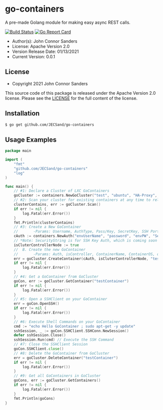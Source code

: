 # go-containers

A pre-made Golang module for making easy async REST calls.

[![Build Status](https://travis-ci.org/JECSand/go-containers.svg?branch=main)](https://travis-ci.org/JECSand/go-containers)
[![Go Report Card](https://goreportcard.com/badge/go-containers.com/JECSand/fetch)](https://goreportcard.com/report/github.com/JECSand/go-containers)

* Author(s): John Connor Sanders
* License: Apache Version 2.0
* Version Release Date: 01/13/2021
* Current Version: 0.0.1

## License
* Copyright 2021 John Connor Sanders

This source code of this package is released under the Apache Version 2.0 license. Please see
the [LICENSE](https://github.com/JECSand/go-containers/blob/main/LICENSE) for the full
content of the license.

## Installation
```bash
$ go get github.com/JECSand/go-containers
```

## Usage Examples
```go
package main

import (
	"fmt"
	"github.com/JECSand/go-containers"
	"log"
)

func main() {
	// #1: Declare a Cluster of LXC GoContainers
	goCluster := containers.NewGoCluster("test", "ubuntu", "HA-Proxy", "nginx", "")
	// #2: Scan your cluster for existing containers at any time to reload the GoContainer Map
	clusterContains, err := goCluster.Scan()
	if err != nil {
		log.Fatal(err.Error())
	}
	fmt.Println(clusterContains)
	// #3: Create a New GoContainer
	//       -Params: Username, AuthType, Pass/Key, SecretKey, SSH Port
	cAuth := containers.NewAuth("envUserName", "password", "envPW", "SecurityString*", "22") // Auth for the GoContainer
	// *Note: SecurityString is for SSH Key Auth, which is coming soon
	isCluterControllerNode := true
	//  B. Create the new GoContainer
	//       -Params: Auth, isController, ContainerName, ContainerOS, osRelease, CloudInitFile
	err = goCluster.CreateContainer(cAuth, isCluterControllerNode, "testContainer", "ubuntu", "xenial", []byte{})
	if err != nil {
		log.Fatal(err.Error())
	}
	// #4: Get a GoContainer from GoCluster
	goCon, err := goCluster.GetContainer("testContainer")
	if err != nil {
		log.Fatal(err.Error())
	}
	// #5: Open a SSHClient on your GoContainer
	err = goCon.OpenSSH()
	if err != nil {
		log.Fatal(err.Error())
	}
	// #6: Execute Shell Commands on your GoContainer
	cmd := "echo Hello GoContainer ; sudo apt-get -y update"
	sshSession, _ := goCon.SSHClient.SSHConn.NewSession()
	defer sshSession.Close()
	sshSession.Run(cmd) // Execute the SSH Command
	// #7: Close the SSHClient Session
	goCon.SSHClient.close()
	// #8: Delete the GoContainer from GoCluster
	err = goCluster.DeleteContainer("testContainer")
	if err != nil {
		log.Fatal(err.Error())
	}
	// #9: Get all GoContainers in GoCluster
	goCons, err := goCluster.GetContainers()
	if err != nil {
		log.Fatal(err.Error())
	}
	fmt.Println(goCons)
}
```